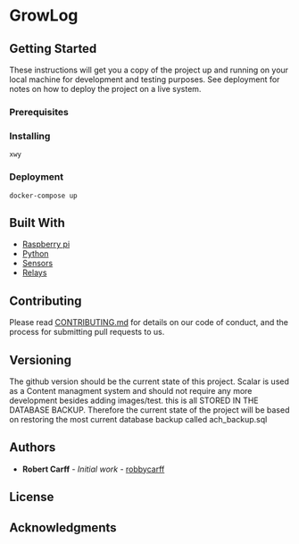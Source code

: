 # GrowLog

## Getting Started

These instructions will get you a copy of the project up and running on your local machine for development and testing purposes. See deployment for notes on how to deploy the project on a live system.

### Prerequisites


### Installing

```
xwy
```
### Deployment

```
docker-compose up
```

## Built With

* [Raspberry pi](https://scalar.me/anvc/scalar/) 
* [Python](https://www.mysql.com/)
* [Sensors](www.html.com)
* [Relays](https://www.docker.com/)

## Contributing

Please read [CONTRIBUTING.md](https://github.com/CDH-SC/ach) for details on our code of conduct, and the process for submitting pull requests to us.

## Versioning

The github version should be the current state of this project. Scalar is used as a Content managment system and should not require any more development besides adding images/test. this is all STORED IN THE DATABASE BACKUP. Therefore the current state of the project will be based on restoring the most current database backup called ach_backup.sql

## Authors

* **Robert Carff** - *Initial work* - [robbycarff](https://github.com/robbycarff)

## License

## Acknowledgments
